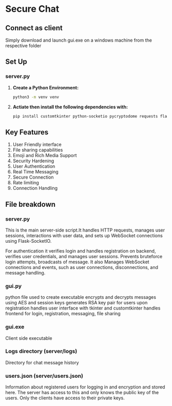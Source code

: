 # Secure Chat

## Connect as client
Simply download and launch gui.exe on a windows machine from the respective folder

## Set Up

### server.py 
1. **Create a Python Environment:**
   ```bash
   python3 -m venv venv
2. **Actiate then install the following dependencies with:**
    ```bash
    pip install customtkinter python-socketio pycryptodome requests flask-socketio

## Key Features
1. User Friendly interface
2. File sharing capabilities
3. Emoji and Rich Media Support
4. Security Hardening
5. User Authentication
6. Real Time Messaging 
7. Secure Connection
8. Rate limiting
9. Connection Handling

## File breakdown
### server.py
This is the main server-side script.It handles HTTP requests, manages user sessions, interactions with user data, and sets up WebSocket connections using Flask-SocketIO. 

For authentication it verifies login and handles registration on backend, verifies user credentials, and manages user sessions. Prevents bruteforce login attempts, broadcasts of message.
It also Manages WebSocket connections and events, such as user connections, disconnections, and message handling.

### gui.py
python file used to create executable
encrypts and decrypts messages using AES and session keys
generates RSA key pair for users upon registration
handles user interface with tkinter and customtkinter
handles frontend for login, registration, messaging, file sharing

### gui.exe
Client side executable

### Logs directory (server/logs)
Directory for chat message history

### users.json (server/users.json)
Information about registered users for logging in and encryption and stored here. The server has access to this and only knows the public key of the users. Only the clients have access to their private keys. 


